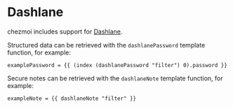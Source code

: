 # Dashlane

chezmoi includes support for [Dashlane](https://dashlane.com).

Structured data can be retrieved with the `dashlanePassword` template function,
for example:

```
examplePassword = {{ (index (dashlanePassword "filter") 0).password }}
```

Secure notes can be retrieved with the `dashlaneNote` template function,
for example:

```
exampleNote = {{ dashlaneNote "filter" }}
```

